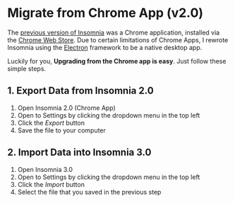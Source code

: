 # Migrate from Chrome App (v2.0)

The [previous version of Insomnia](https://chrome.google.com/webstore/detail/insomnia-rest-client/gmodihnfibbjdecbanmpmbmeffnmloel) 
was a Chrome application, installed via the [Chrome Web Store](https://chrome.google.com/webstore).
Due to certain limitations of Chrome Apps, I rewrote Insomnia using the 
[Electron](http://electron.atom.io/) framework to be a native desktop app.

Luckily for you, **Upgrading from the Chrome app is easy**. Just follow these simple steps.


## 1. Export Data from Insomnia 2.0

1. Open Insomnia 2.0 (Chrome App)
2. Open to Settings by clicking the dropdown menu in the top left
3. Click the _Export_ button
4. Save the file to your computer


## 2. Import Data into Insomnia 3.0

1. Open Insomnia 3.0 
2. Open to Settings by clicking the dropdown menu in the top left
3. Click the _Import_ button
4. Select the file that you saved in the previous step

